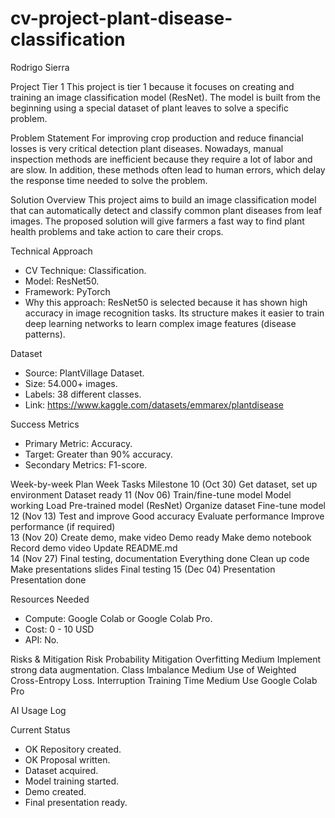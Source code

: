 # cv-project-plant-disease-classification

Rodrigo Sierra

Project Tier 1
This project is tier 1 because it focuses on creating and training an image classification model (ResNet). The model is built from the beginning using a special dataset of plant leaves to solve a specific problem.

Problem Statement
For improving crop production and reduce financial losses is very critical detection plant diseases. Nowadays, manual inspection methods are inefficient because they require a lot of labor and are slow. In addition, these methods often lead to human errors, which delay the response time needed to solve the problem.

Solution Overview
This project aims to build an image classification model that can automatically detect and classify common plant diseases from leaf images. The proposed solution will give farmers a fast way to find plant health problems and take action to care their crops.

Technical Approach
- CV Technique: Classification.
- Model: ResNet50.
- Framework: PyTorch
- Why this approach: ResNet50 is selected because it has shown high accuracy in image recognition tasks. Its structure makes it easier to train deep learning networks to learn complex image features (disease patterns).

Dataset
- Source: PlantVillage Dataset.
- Size: 54.000+ images.
- Labels: 38 different classes.
- Link: https://www.kaggle.com/datasets/emmarex/plantdisease

Success Metrics
- Primary Metric: Accuracy.
- Target: Greater than 90% accuracy.
- Secondary Metrics: F1-score.

Week-by-week Plan
    Week                      Tasks                      Milestone
10 (Oct 30)      Get dataset, set up environment       Dataset ready
11 (Nov 06)      Train/fine-tune model                 Model working
                 Load Pre-trained model (ResNet)
                 Organize dataset
                 Fine-tune model                 
12 (Nov 13)      Test and improve                      Good accuracy
                 Evaluate performance
                 Improve performance 
                 (if required)                 
13 (Nov 20)      Create demo, make video               Demo ready
                 Make demo notebook
                 Record demo video
                 Update README.md                 
14 (Nov 27)      Final testing, documentation          Everything done
                 Clean up code
                 Make presentations slides
                 Final testing
15 (Dec 04)      Presentation                          Presentation done

Resources Needed
- Compute: Google Colab or Google Colab Pro.
- Cost: 0 - 10 USD
- API: No.

Risks & Mitigation
Risk                      Probability                      Mitigation
Overfitting               Medium                           Implement strong data augmentation.
Class Imbalance           Medium                           Use of Weighted Cross-Entropy Loss.
Interruption
Training Time             Medium                           Use Google Colab Pro

AI Usage Log


Current Status
- OK Repository created.
- OK Proposal written.
-    Dataset acquired.
-    Model training started.
-    Demo created.
-    Final presentation ready.
